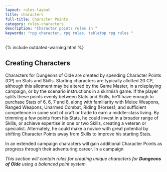 ```yaml
---
layout: rules-layout
title: characters
full-title: Character Points
category: rules-characters
description: "Character points rules in "
keywords: "rpg character, rpg rules, tabletop rpg rules "
---
```


{% include outdated-warning.html %}

## Creating Characters
Characters for Dungeons of Olde are created by spending Character Points (CP) on Stats and Skills. Starting characters are typically allotted 20 CP, although this allotment may be altered by the Game Master, in a roleplaying campaign, or by the scenario instructions in a skirmish game. If the player splits these points evenly between Stats and Skills, he'll have enough to purchase Stats of 6, 6, 7 and 8, along with familiarity with Melee Weapons, Ranged Weapons, Unarmed Combat, Riding (Horses), and sufficient competence in some sort of craft or trade to earn a middle-class living. By trimming a few points from his Stats, he could invest in a broader range of Skills, or achieve expertise in one or two Skills, creating a veteran or specialist. Alternately, he could make a novice with great potential by shifting Character Points away from Skills to improve his starting Stats.

In an extended campaign characters will gain additional Character Points as progress through their adventuring career. In a campaign

_This section will contain rules for creating unique characters for **Dungeons of Olde** using a balanced point system._

